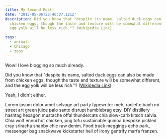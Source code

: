 ```yaml
---
title: My Second Post!
date: '2015-05-06T23:46:37.121Z'
description: Did you know that "despite its name, salted duck eggs can also be made from
  chicken eggs, though the taste and texture will be somewhat different, and the
  egg yolk will be less rich."? (Wikipedia Link)

tags:
  - animals
  - Chicago
  - zoos
---
```

Wow! I love blogging so much already.

Did you know that "despite its name, salted duck eggs can also be made from
chicken eggs, though the taste and texture will be somewhat different, and the
egg yolk will be less rich."?
([Wikipedia Link](http://en.wikipedia.org/wiki/Salted_duck_egg))

Yeah, I didn't either.

Lorem ipsum dolor amet selvage art party typewriter meh, raclette banh mi street art green juice palo santo disrupt humblebrag etsy. DIY distillery hashtag hexagon mustache offal thundercats chia slow-carb kitsch salvia. Chia wolf ennui hot chicken, pug tofu sustainable quinoa bespoke pickled cray sriracha shabby chic raw denim. Food truck meggings echo park, messenger bag snackwave kickstarter hell of irony gentrify marfa franzen.
